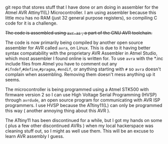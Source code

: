 git repo that stores stuff that I have done or am doing in assembler for the Atmel AVR Attiny11(L) Microcontroller. I am using assembler because this little mcu has no RAM (just 32 general purpose registers), so compiling C code for it is a challenge.

~~The code is assembled using `avr-as` , a part of the GNU AVR toolchain.~~

The code is now primarily being compiled by another open source assembler for AVR called `avra`, on Linux. This is due to it having better syntax compatability with the proprietary AVR Assembler in Atmel Studio, which most assembler I found online is written for.
To use `avra` with the *.inc include files from Atmel you have to comment out any `#ifndef`,`#define`,`#pragma`, `#endif`, or anything starting with `#` so `avra` doesn't complain when assembling. Removing them doesn't mess anything up it seems.

The microcontroller is being programmed using a Atmel STK500 with firmware version 2 so I can use High Voltage Serial Programming (HVSP) through `avrdude`, an open source program for communicating with AVR ISP programmers. I use HVSP because the ATtiny11(L) can only be programmed this way ( another annoying thing about this AVR ).

The ATtiny11 has been discontinued for a while, but I got my hands on some ( plus a few other discontinued AVRs ) when my local hackerspace was cleaning stuff out, so I might as well use them. This will be an excuse to learn AVR assembly I guess.
